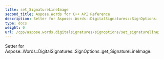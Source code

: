 ```yaml
---
title: set_SignatureLineImage
second_title: Aspose.Words for C++ API Reference
description: Setter for Aspose::Words::DigitalSignatures::SignOptions::get_SignatureLineImage. 
type: docs
weight: 0
url: /cpp/aspose.words.digitalsignatures/signoptions/set_signaturelineimage/
---
```


Setter for Aspose::Words::DigitalSignatures::SignOptions::get_SignatureLineImage. 

